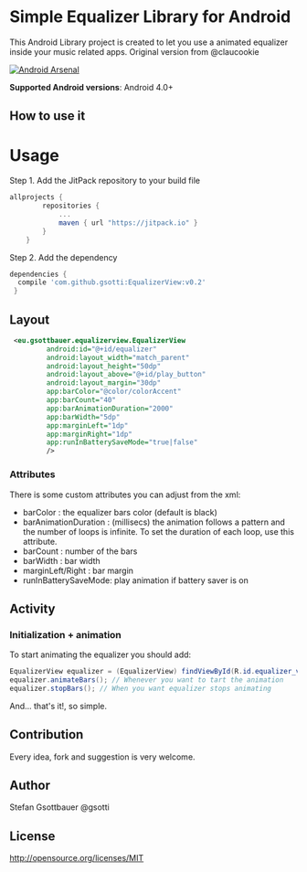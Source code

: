 Simple Equalizer Library for Android 
==================================

 This Android Library project is created to let you use a animated equalizer inside your music related apps. Original version
from @claucookie

[![Android Arsenal](https://img.shields.io/badge/Android%20Arsenal-Simple%20Equalizer%20Library-brightgreen.svg?style=flat)](https://android-arsenal.com/details/1/3715)

**Supported Android versions**: Android 4.0+

How to use it
----------------------

# Usage
Step 1. Add the JitPack repository to your build file
```groovy
allprojects {
        repositories {
            ...
            maven { url "https://jitpack.io" }
        }
    }
```
Step 2. Add the dependency
```groovy
dependencies {
  compile 'com.github.gsotti:EqualizerView:v0.2'
 }
 ```

## Layout

````xml
 <eu.gsottbauer.equalizerview.EqualizerView
         android:id="@+id/equalizer"
         android:layout_width="match_parent"
         android:layout_height="50dp"
         android:layout_above="@+id/play_button"
         android:layout_margin="30dp"
         app:barColor="@color/colorAccent"
         app:barCount="40"
         app:barAnimationDuration="2000"
         app:barWidth="5dp"
         app:marginLeft="1dp"
         app:marginRight="1dp"
         app:runInBatterySaveMode="true|false"
         />
````

### Attributes

There is some custom attributes you can adjust from the xml:
 - barColor : the equalizer bars color (default is black)
 - barAnimationDuration : (millisecs) the animation follows a pattern and the number of loops is infinite. To set the duration of each loop, use this attribute.
 - barCount :  number of the bars
 - barWidth : bar width
 - marginLeft/Right : bar margin
 - runInBatterySaveMode:  play animation if battery saver is on
 
## Activity

### Initialization + animation

To start animating the equalizer you should add:

````java
EqualizerView equalizer = (EqualizerView) findViewById(R.id.equalizer_view);
equalizer.animateBars(); // Whenever you want to tart the animation
equalizer.stopBars(); // When you want equalizer stops animating
````
And... that's it!, so simple.


Contribution
------------
Every idea, fork and suggestion is very welcome.

Author
--------
Stefan Gsottbauer @gsotti

License
-------
http://opensource.org/licenses/MIT
